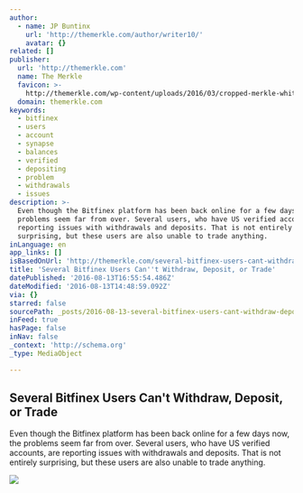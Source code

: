 ```yaml
---
author:
  - name: JP Buntinx
    url: 'http://themerkle.com/author/writer10/'
    avatar: {}
related: []
publisher:
  url: 'http://themerkle.com'
  name: The Merkle
  favicon: >-
    http://themerkle.com/wp-content/uploads/2016/03/cropped-merkle-white-1-192x192.png
  domain: themerkle.com
keywords:
  - bitfinex
  - users
  - account
  - synapse
  - balances
  - verified
  - depositing
  - problem
  - withdrawals
  - issues
description: >-
  Even though the Bitfinex platform has been back online for a few days now, the
  problems seem far from over. Several users, who have US verified accounts, are
  reporting issues with withdrawals and deposits. That is not entirely
  surprising, but these users are also unable to trade anything.
inLanguage: en
app_links: []
isBasedOnUrl: 'http://themerkle.com/several-bitfinex-users-cant-withdraw-deposit-or-trade/'
title: 'Several Bitfinex Users Can''t Withdraw, Deposit, or Trade'
datePublished: '2016-08-13T16:55:54.486Z'
dateModified: '2016-08-13T14:48:59.092Z'
via: {}
starred: false
sourcePath: _posts/2016-08-13-several-bitfinex-users-cant-withdraw-deposit-or-trade.md
inFeed: true
hasPage: false
inNav: false
_context: 'http://schema.org'
_type: MediaObject

---
```

<article style=""><h1>Several Bitfinex Users Can't Withdraw, Deposit, or Trade</h1><p>Even though the Bitfinex platform has been back online for a few days now, the problems seem far from over. Several users, who have US verified accounts, are reporting issues with withdrawals and deposits. That is not entirely surprising, but these users are also unable to trade anything.</p><img src="http://themerkle.com/wp-content/uploads/2016/08/shutterstock_173175056.jpg" /></article>